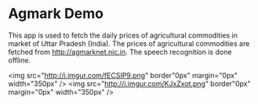 Agmark Demo
=======================================================

This app is used to fetch the daily prices of agricultural commodities in market of Uttar Pradesh (India). The prices of agricultural commodities are fetched from http://agmarknet.nic.in. The speech recognition is done offline.

<img src="http://i.imgur.com/fECSIP9.png" border"0px" margin="0px" width="350px" />
<img src="http://i.imgur.com/KJxZxot.png" border"0px" margin="0px" width="350px" />
